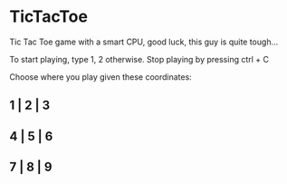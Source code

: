 # TicTacToe

Tic Tac Toe game with a smart CPU, good luck, this guy is quite tough...

To start playing, type 1, 2 otherwise.
Stop playing by pressing ctrl + C

Choose where you play given these coordinates:

 1 | 2 | 3 
-----------
 4 | 5 | 6
-----------
 7 | 8 | 9
-----------
 

